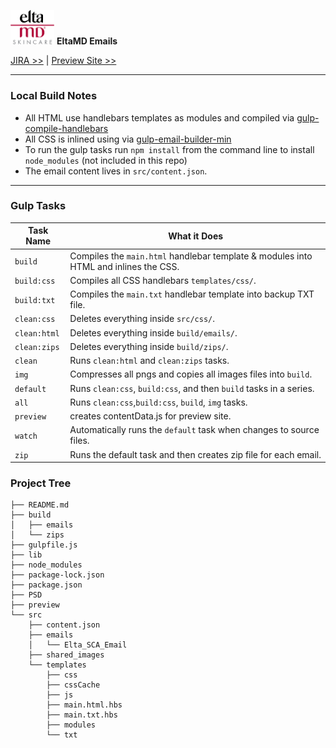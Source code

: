 <img src="preview/assets/images/header_logo_2x.png" alt="" width="70"/> **EltaMD Emails**

[JIRA >>](https://hogarthdigital.atlassian.net/browse/CTUS-230) | 
[Preview Site >>](https://www.campaign.hogarthww.digital/ctus-colgate/colgate-h207077/preview/categories/eng/index.html)

---
### Local Build Notes

- All HTML use handlebars templates as modules and compiled via [gulp-compile-handlebars](https://www.npmjs.com/package/gulp-compile-handlebars)
- All CSS is inlined using via [gulp-email-builder-min](https://www.npmjs.com/package/gulp-email-builder-min)
- To run the gulp tasks run `npm install` from the command line to install `node_modules` (not included in this repo)
- The email content lives in `src/content.json`.

---
### Gulp Tasks

Task Name    | What it Does
-------------|-----------
`build`       | Compiles the `main.html` handlebar template & modules into HTML and inlines the CSS.
`build:css`   | Compiles all CSS handlebars `templates/css/`.
`build:txt`   | Compiles the `main.txt` handlebar template into backup TXT file.
`clean:css`   | Deletes everything inside `src/css/`.
`clean:html`  | Deletes everything inside `build/emails/`.
`clean:zips`  | Deletes everything inside `build/zips/`.
`clean`       | Runs  `clean:html` and `clean:zips` tasks.
`img`         | Compresses all pngs and copies all images files into `build`.
`default`     | Runs `clean:css`, `build:css`, and then `build` tasks in a series.
`all`         | Runs `clean:css`,`build:css`, `build`, `img` tasks.
`preview`     | creates contentData.js for preview site.
`watch`       | Automatically runs the `default` task when changes to source files.
`zip`         | Runs the default task and then creates zip file for each email.

### Project Tree
```
├── README.md
├── build
│   ├── emails
│   └── zips
├── gulpfile.js
├── lib
├── node_modules
├── package-lock.json
├── package.json
├── PSD
├── preview
└── src
    ├── content.json
    ├── emails
    │   └── Elta_SCA_Email
    ├── shared_images
    └── templates
        ├── css
        ├── cssCache
        ├── js
        ├── main.html.hbs
        ├── main.txt.hbs
        ├── modules
        └── txt
```
